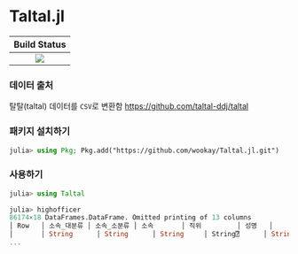 # Taltal.jl

|  **Build Status**               |
|:-------------------------------:|
|  [![][travis-img]][travis-url]  |


### 데이터 출처
  탈탈(taltal) 데이터를 `CSV`로 변환함
  https://github.com/taltal-ddj/taltal


### 패키지 설치하기
```julia
julia> using Pkg; Pkg.add("https://github.com/wookay/Taltal.jl.git")
```


### 사용하기
```julia
julia> using Taltal

julia> highofficer
86174×18 DataFrames.DataFrame. Omitted printing of 13 columns
│ Row   │ 소속_대분류 │ 소속_소분류 │ 소속       │ 직위         │ 성명   │
│       │ String      │ String      │ String     │ String⍰      │ String │
...
```


[travis-img]: https://api.travis-ci.org/wookay/Taltal.jl.svg?branch=master
[travis-url]: https://travis-ci.org/wookay/Taltal.jl
